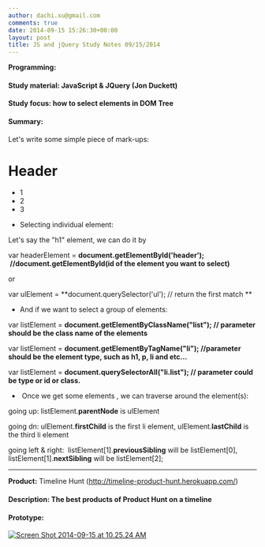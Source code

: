 ```yaml
---
author: dachi.xu@gmail.com
comments: true
date: 2014-09-15 15:26:30+00:00
layout: post
title: JS and jQuery Study Notes 09/15/2014
---
```


**Programming:**

#### Study material: JavaScript & JQuery (Jon Duckett)

#### Study focus: how to select elements in DOM Tree

#### Summary:

Let's write some simple piece of mark-ups:

<html>
<head></head>
<body>
<h1 id=“header”>Header</h1>
<ul>
<li id=“1” class=“list">1</li>
<li id=“2” class=“list”>2</li>
<li id=“3” class=“list”>3</li>
</ul>
</body>
</html>



	
  * Selecting individual element:


Let's say the "h1" element, we can do it by

var headerElement = **document.getElementById('header');  //document.getElementById(id of the element you want to select)**

or

var ulElement = **document.querySelector('ul'); // return the first match **



	
  * And if we want to select a group of elements:


var listElement = **document.getElementByClassName("list"); // parameter should be the class name of the elements**

var listElement = **document.getElementByTagName("li"); //parameter should be the element type, such as h1, p, li and etc...**

var listElement = **document.querySelectorAll("li.list"); // parameter could be type or id or class.**



	
  *  Once we get some elements , we can traverse around the element(s):


going up: listElement.**parentNode** is ulElement

going dn: ulElement.**firstChild** is the first li element, ulElement.**lastChild** is the third li element

going left & right:  listElement[1].**previousSibling** will be listElement[0], listElement[1].**nextSibling** will be listElement[2];





* * *



**Product:** Timeline Hunt (http://timeline-product-hunt.herokuapp.com/)

#### Description: The best products of Product Hunt on a timeline

#### Prototype:

[![Screen Shot 2014-09-15 at 10.25.24 AM](http://dachicj.com/wp-content/uploads/2014/09/Screen-Shot-2014-09-15-at-10.25.24-AM-300x194.png)](http://dachicj.com/wp-content/uploads/2014/09/Screen-Shot-2014-09-15-at-10.25.24-AM.png)


